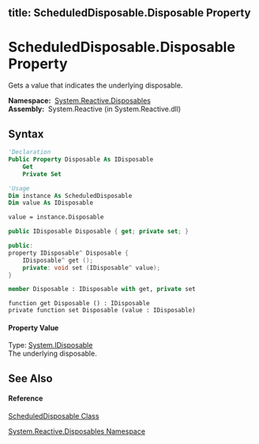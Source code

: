 title: ScheduledDisposable.Disposable Property
---
# ScheduledDisposable.Disposable Property

Gets a value that indicates the underlying disposable.

**Namespace:**  [System.Reactive.Disposables](System.Reactive.Disposables\System.Reactive.Disposables.md)  
**Assembly:**  System.Reactive (in System.Reactive.dll)

## Syntax

```vb
'Declaration
Public Property Disposable As IDisposable
    Get
    Private Set
```

```vb
'Usage
Dim instance As ScheduledDisposable
Dim value As IDisposable

value = instance.Disposable
```

```csharp
public IDisposable Disposable { get; private set; }
```

```c++
public:
property IDisposable^ Disposable {
    IDisposable^ get ();
    private: void set (IDisposable^ value);
}
```

```fsharp
member Disposable : IDisposable with get, private set
```

```jscript
function get Disposable () : IDisposable
private function set Disposable (value : IDisposable)
```

#### Property Value

Type: [System.IDisposable](https://msdn.microsoft.com/en-us/library/aax125c9)  
The underlying disposable.

## See Also

#### Reference

[ScheduledDisposable Class](ScheduledDisposable\ScheduledDisposable.md)

[System.Reactive.Disposables Namespace](System.Reactive.Disposables\System.Reactive.Disposables.md)





